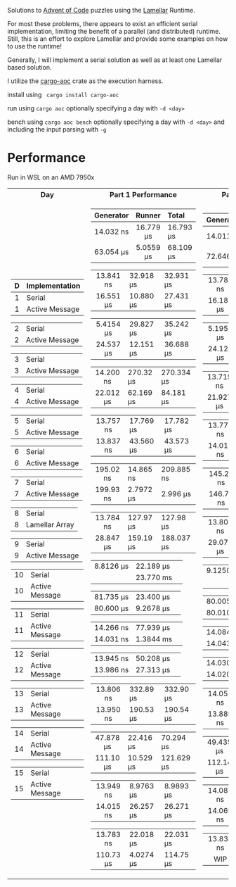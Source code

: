 Solutions to [Advent of Code](https://adventofcode.com) puzzles using the [Lamellar](https://crates.io/crates/lamellar) Runtime.

For most these problems, there appears to exist an efficient serial implementation, limiting the benefit of a parallel (and distributed) runtime.
Still, this is an effort to explore Lamellar and provide some examples on how to use the runtime!

Generally, I will implement a serial solution as well as at least one Lamellar based solution.

I utilize the [cargo-aoc](https://crates.io/crates/cargo-aoc) crate as the execution harness.

install using ` cargo install cargo-aoc`

run using `cargo aoc` optionally specifying a day with `-d <day>`

bench using `cargo aoc bench` optionally specifying a day with `-d <day>` and including the input parsing with `-g`

# Performance
Run in WSL on an AMD 7950x

<table>
<tr><th>Day</th><th>Part 1 Performance</th><th>Part 2 Performance</th></tr>
<tr><td>

|   D   | Implementation       | 
| :---: | -------------------- | 
|   1   | Serial               | 
|   1   | Active Message       | 

| | | 
| :---: | -------------- | 
|   2   | Serial         | 
|   2   | Active Message | 


| | |
| :---: | ---------------|
|   3   | Serial         | 
|   3   | Active Message | 

| | |
| :---: | -------------- |
|   4   | Serial         | 
|   4   | Active Message | 

| | |
| :---: | -------------- |
|   5   | Serial         | 
|   5   | Active Message | 

| | |
| :---: | -------------- |
|   6   | Serial         | 
|   6   | Active Message | 

| | |
| :---: | -------------- |
|   7   | Serial         | 
|   7   | Active Message | 

| | |
| :---: | -------------- |
|   8   | Serial         |
|   8   | Lamellar Array| 

| | |
| :---: | -------------- |
|   9   | Serial         |
|   9   | Active Message | 

| | |
| :---: | -------------- |
|   10  | Serial         |
|   10  | Active Message |

| | |
| :---: | -------------- |
|   11  | Serial         |
|   11  | Active Message |

| | |
| :---: | -------------- |
|   12  | Serial         |
|   12  | Active Message |

| | |
| :---: | -------------- |
|   13  | Serial         |
|   13  | Active Message |

| | |
| :---: | -------------- |
|   14  | Serial         |
|   14  | Active Message |

| | |
| :---: | -------------- |
|   15  | Serial         |
|   15  | Active Message |

</td><td>

| Generator |  Runner  | Total |
| :-------: | :------: | :------- |
| 14.032 ns  | 16.779 µs | 16.793 µs |
| 63.054 µs  | 5.0559 µs | 68.109 µs |

| | | |
| :---: | -------------- | -------- |
| 13.841 ns | 32.918 µs | 32.931 µs |
| 16.551 µs | 10.880 µs | 27.431 µs |

| | | |
| :---: | -------------- | -------- |
| 5.4154 µs | 29.827 µs | 35.242 µs |
| 24.537 µs | 12.151 µs | 36.688 µs |

| | | |
| :---: | -------------- | -------- |
| 14.200 ns  | 270.32 µs | 270.334 µs|
| 22.012 µs  | 62.169 µs | 84.181 µs |

| | | |
| :---: | -------------- | -------- |
| 13.757 ns |  17.769 µs | 17.782 µs
| 13.837 ns  | 43.560 µs | 43.573 µs

| | | |
| :---: | -------------- | -------- |
| 195.02 ns |  14.865 ns | 209.885 ns
| 199.93 ns  | 2.7972 µs | 2.996 µs

| | | |
| :---: | -------------- | -------- |
| 13.784 ns |  127.97 µs  |127.98 µs
| 28.847 µs  | 159.19 µs | 188.037 µs

| | | |
| :---: | -------------- | -------- |
| 8.8126 µs |  22.189 µs|
|           |  23.770 ms|

| | | |
| :---: | -------------- | -------- |
| 81.735 µs |  23.400 µs|
| 80.600 µs |  9.2678 µs|

| | | |
| :---: | -------------- | -------- |
| 14.266 ns | 77.939 µs |
| 14.031 ns |  1.3844 ms|

| | | |
| :---: | -------------- | -------- |
| 13.945 ns | 50.208 µs |
| 13.986 ns |  27.313 µs|

| | | |
| :---: | -------------- | -------- |
| 13.806 ns |  332.89 µs |  332.90 µs
| 13.950 ns  | 190.53 µs | 190.54 µs

| | | |
| :---: | -------------- | -------- |
| 47.878 µs |  22.416 µs |  70.294 µs
| 111.10 µs  | 10.529 µs | 121.629 µs

| | | |
| :---: | -------------- | -------- |
| 13.949 ns |  8.9763 µs |  8.9893 µs
| 14.015 ns  | 26.257 µs |  26.271 µs

| | | |
| :---: | -------------- | -------- |
| 13.783 ns |  22.018 µs |  22.031 µs
| 110.73 µs  | 4.0274 µs | 114.75 µs


</td><td>

| Generator |  Runner  | Total |
| :-------: | :------: | :------- |
| 14.011 ns  | 283.80 µs | 283.81 µs |
| 72.646 µs  | 60.733 µs | 133.37 µs |

| | | |
| :---: | -------------- | -------- |
| 13.786 ns | 33.285 µs | 33.298 µs |
| 16.181 µs | 9.4443 µs | 27.625 µs |

| | | |
| :---: | -------------- | -------- |
| 5.1958 µs | 37.210 µs | 42.405 µs |
| 24.124 µs | 11.453 µs | 35.177 µs |

| | | |
| :---: | -------------- | -------- |
|  13.715 ns | 299.45 µs | 313.165 µs |
| 21.927 µs  | 78.105 µs| 100.032 µs |

| | | |
| :---: | -------------- | -------- |
|  13.779 ns | 38.057 µs | 38.070 µs
| 14.019 ns  | 54.063 µs | 54.077 µs

| | | |
| :---: | -------------- | -------- |
|  145.28 ns | 4.8219 ns | 150.1 ns
|  146.73 ns  | 789.15 ns | 935.8 ns

| | | |
| :---: | -------------- | -------- |
|  13.800 ns | 148.86 µs | 148.87 µs
|  29.071 µs  | 165.84 µs | 183.91 µs

| | | |
| :---: | -------------- | -------- |
| 9.1250 µs | 154.30 µs |
|           |  66.549 ms |

| | | |
| :---: | -------------- | -------- |
| 80.005 µs | 30.690 µs |
| 80.010 µs |  56.556 µs |

| | | |
| :---: | -------------- | -------- |
| 14.084 ns | 230.04 µs |
| 14.043 ns |  180.17 µs |

| | | |
| :---: | -------------- | -------- |
| 14.030 ns | 50.487 µs |
| 14.020 ns |  27.679 µs|

| | | |
| :---: | -------------- | -------- |
| 14.052 ns |  20.596 ms | 20.596 ms
| 13.889 ns  | 5.561 ms | 5.561 ms

| | | |
| :---: | -------------- | -------- |
| 49.435 µs  |  134.58 µs | 183.493 µs
| 112.14 µs  | 51.599 µs | 163.739 µs

| | | |
| :---: | -------------- | -------- |
| 14.087 ns  | 3.4685 ms | 3.4685 ms
| 14.069 ns  | 6.5674 ms | 6.5674 ms

| | | |
| :---: | -------------- | -------- |
| 13.834 ns | 113.54 µs | 113.55 µs
| WIP  | WIP | WIP

</td></tr>
</table>
